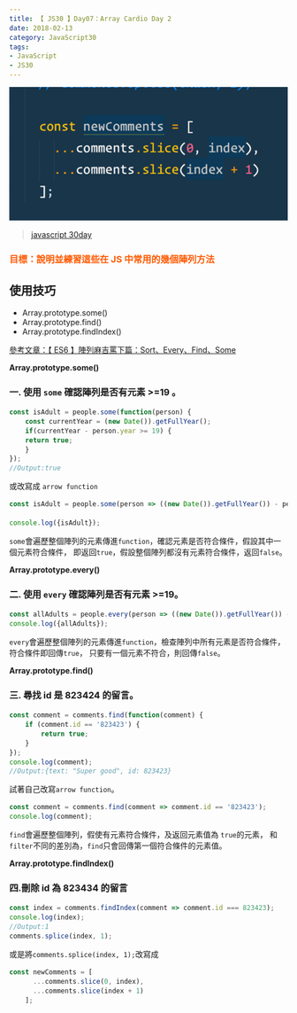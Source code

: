 ```yaml
---
title: 【 JS30 】Day07：Array Cardio Day 2
date: 2018-02-13
category: JavaScript30
tags:
- JavaScript
- JS30
---
```

![](/img/js30day/small6.jpg)

> [javascript 30day](https://javascript30.com/)

<a id="more"></a>

### <span style="color:#ff5900">目標：說明並練習這些在 JS 中常用的幾個陣列方法</span></span>

## 使用技巧</span>

*   Array.prototype.some()
*   Array.prototype.find()
*   Array.prototype.findIndex()

[參考文章：【 ES6 】陣列麻吉罵下篇：Sort、Every、Find、Some](/2018/02/15/javascript/ES6/array02)

**Array.prototype.some()**

### 一. 使用 `some` 確認陣列是否有元素 >=19 。</span>

```js
const isAdult = people.some(function(person) {
    const currentYear = (new Date()).getFullYear();
    if(currentYear - person.year >= 19) {
    return true;
    }
});
//Output:true
```

或改寫成 `arrow function`

```js
const isAdult = people.some(person => ((new Date()).getFullYear()) - person.year >= 19);

console.log({isAdult});
```

`some`會遍歷整個陣列的元素傳進`function`，確認元素是否符合條件，假設其中一個元素符合條件，
即返回`true`，假設整個陣列都沒有元素符合條件，返回`false`。

**Array.prototype.every()**

### 二. 使用 `every` 確認陣列是否有元素 >=19。</span>

```js
const allAdults = people.every(person => ((new Date()).getFullYear()) - person.year >= 19);
console.log({allAdults});
```

`every`會遍歷整個陣列的元素傳進`function`，檢查陣列中所有元素是否符合條件，符合條件即回傳`true`，
只要有一個元素不符合，則回傳`false`。

**Array.prototype.find()**

### <span id="三-尋找-id-是-823424-的留言">三. 尋找 id 是 823424 的留言。</span>

```js
const comment = comments.find(function(comment) {
    if (comment.id == '823423') {
        return true;
    }
});
console.log(comment);
//Output:{text: "Super good", id: 823423}
```

試著自己改寫`arrow function`。

```js
const comment = comments.find(comment => comment.id == '823423');
console.log(comment);
```

`find`會遍歷整個陣列，假使有元素符合條件，及返回元素值為
`true`的元素，
和`filter`不同的差別為，`find`只會回傳第一個符合條件的元素值。

**Array.prototype.findIndex()**

### <span id="四刪除-id-為-823434-的留言">四.刪除 id 為 823434 的留言</span>

```js
const index = comments.findIndex(comment => comment.id === 823423);
console.log(index);
//Output:1
comments.splice(index, 1);
```

或是將`comments.splice(index, 1);`改寫成

```js
const newComments = [
      ...comments.slice(0, index),
      ...comments.slice(index + 1)
    ];
```